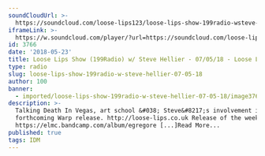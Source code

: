 ```yaml
---
soundCloudUrl: >-
  https://soundcloud.com/loose-lips123/loose-lips-show-199radio-wsteve-hellier-070518
iframeLink: >-
  https://w.soundcloud.com/player/?url=https://soundcloud.com/loose-lips123/loose-lips-show-199radio-wsteve-hellier-070518&color=00aabb&auto_play=false&hide_related=false&show_comments=true&show_user=true&show_reposts=false
id: 3766
date: '2018-05-23'
title: Loose Lips Show (199Radio) w/ Steve Hellier - 07/05/18 - Loose Lips
type: radio
slug: loose-lips-show-199radio-w-steve-hellier-07-05-18
author: 100
banner:
  - imported/loose-lips-show-199radio-w-steve-hellier-07-05-18/image3766.jpeg
description: >-
  Talking Death In Vegas, art school &#038; Steve&#8217;s involvement in a
  forthcoming Warp release. http://loose-lips.co.uk Release of the week =
  https://elmc.bandcamp.com/album/egregore [...]Read More...
published: true
tags: IDM
---
```


